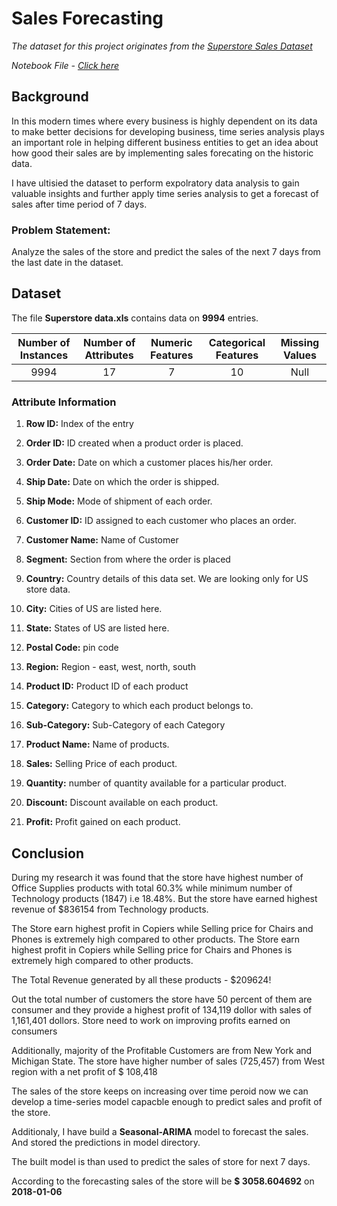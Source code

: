 # Sales Forecasting

*The dataset for this project originates from the [Superstore Sales Dataset](https://www.kaggle.com/shobanama/superstore)*
<br>

*Notebook File - [Click here](https://anaconda.org/arun2728/salesforecasting/notebook)*

## Background

In this modern times where every business is highly dependent on its data to make better decisions for developing business, time series analysis plays an important role in helping different business entities to get an idea about how good their sales are by implementing sales forecating on the historic data.

I have ultisied the dataset to perform expolratory data analysis to gain valuable insights and further apply time series analysis to get a forecast of sales after time period of 7 days.

### Problem Statement: 

Analyze the sales of the store and predict the sales of the next 7 days from the last date in the dataset.


## Dataset
The file **Superstore data.xls** contains data on **9994** entries. 

| Number of Instances | Number of Attributes | Numeric Features | Categorical Features | Missing Values |
| :-: | :-: | :-: | :-: | :-: |
| 9994  | 17 | 7 | 10  | Null |

### Attribute Information

1) **Row ID:** Index of the entry

2) **Order ID:** ID created when a product order is placed.

3) **Order Date:** Date on which a customer places his/her order.

4) **Ship Date:** Date on which the order is shipped.

5) **Ship Mode:** Mode of shipment of each order.

6) **Customer ID:** ID assigned to each customer who places an order.

7) **Customer Name:** Name of Customer

8) **Segment:** Section from where the order is placed

9) **Country:** Country details of this data set. We are looking only for US store data.

10) **City:** Cities of US are listed here.

11) **State:** States of US are listed here.

12) **Postal Code:** pin code

13) **Region:** Region - east, west, north, south

14) **Product ID:** Product ID of each product

15) **Category:** Category to which each product belongs to.

16) **Sub-Category:** Sub-Category of each Category

17) **Product Name:** Name of products.

18) **Sales:** Selling Price of each product.

19) **Quantity:** number of quantity available for a particular product.

20) **Discount:** Discount available on each product.

21) **Profit:** Profit gained on each product.

## Conclusion

During my research it was found that the store have highest number of Office Supplies products with total 60.3% while minimum number of Technology products (1847) i.e 18.48%. But the store have earned highest revenue of $836154 from Technology products.

The Store earn highest profit in Copiers while Selling price for Chairs and Phones is extremely high compared to other products. 
The Store earn highest profit in Copiers while Selling price for Chairs and Phones is extremely high compared to other products.  

The Total Revenue generated by all these products - $209624!

Out the total number of customers the store have 50 percent of them are consumer and they provide a highest profit of 134,119 dollor with sales of 1,161,401 dollors. Store need to work on improving profits earned on consumers

Additionally, majority of the Profitable Customers are from New York and Michigan State. The store have higher number of sales (725,457) from West region with a net profit of $ 108,418

The sales of the store keeps on increasing over time peroid now we can develop a time-series model capacble enough to predict sales and profit of the store.

Additionaly, I have build a **Seasonal-ARIMA** model to forecast the sales. And stored the predictions in model directory.

The built model is than used to predict the sales of store for next 7 days. 

According to the forecasting sales of the store will be **$ 3058.604692** on **2018-01-06**
